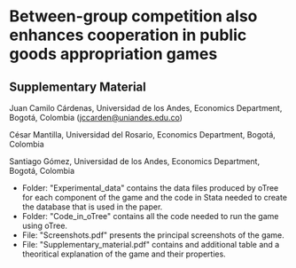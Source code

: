 # Between-group competition also enhances cooperation in public goods appropriation games
## Supplementary Material

Juan Camilo Cárdenas, Universidad de los Andes, Economics Department, Bogotá, Colombia (jccarden@uniandes.edu.co)

César Mantilla, Universidad del Rosario, Economics Department, Bogotá, Colombia

Santiago Gómez, Universidad de los Andes, Economics Department, Bogotá, Colombia

  * Folder: "Experimental_data" contains the data files produced by oTree for each component of the game and the code in Stata needed to create the database that is used in the paper. 
  * Folder: "Code_in_oTree" contains all the code needed to run the game using oTree.
  * File: "Screenshots.pdf" presents the principal screenshots of the game.
  * File: "Supplementary_material.pdf" contains and additional table and a theoritical explanation of the game and their properties. 
